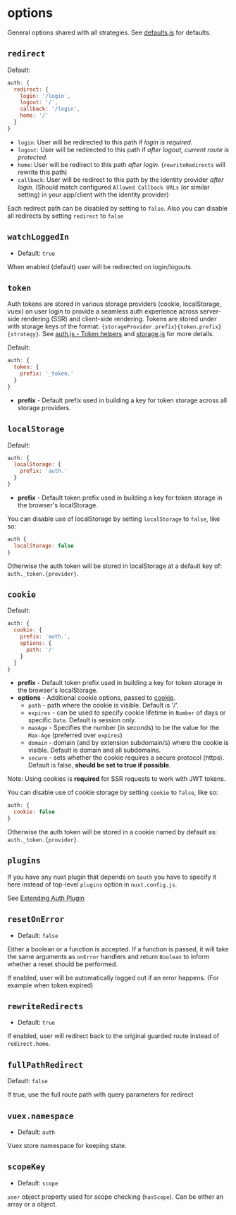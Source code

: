 # options

General options shared with all strategies. See [defaults.js](https://github.com/nuxt-community/auth-module/blob/master/lib/module/defaults.js) for defaults.

## `redirect`

Default:

```js
auth: {
  redirect: {
    login: '/login',
    logout: '/',
    callback: '/login',
    home: '/'
  }
}
```

* `login`: User will be redirected to this path if *login is required*.
* `logout`: User will be redirected to this path if *after logout, current route is protected*.
* `home`: User will be redirect to this path *after login*. (`rewriteRedirects` will rewrite this path)
* `callback`: User will be redirect to this path by the identity provider *after login*. (Should match configured `Allowed Callback URLs` (or similar setting) in your app/client with the identity provider)

Each redirect path can be disabled by setting to `false`.
Also you can disable all redirects by setting `redirect` to `false`

## `watchLoggedIn`

- Default: `true`

When enabled (default) user will be redirected on login/logouts.

## `token`

Auth tokens are stored in various storage providers (cookie, localStorage, vuex) on user login to provide a seamless auth experience across server-side rendering (SSR) and client-side rendering. Tokens are stored under with storage keys of the format: `{storageProvider.prefix}{token.prefix}{strategy}`. See [auth.js - Token helpers](https://github.com/nuxt-community/auth-module/blob/master/lib/core/auth.js#L160) and [storage.js](https://github.com/nuxt-community/auth-module/blob/master/lib/core/storage.js) for more details.

Default:

```js
auth: {
  token: {
    prefix: '_token.'
  }
}
```

* **prefix** - Default prefix used in building a key for token storage across all storage providers.

## `localStorage`

Default:

```js
auth: {
  localStorage: {
    prefix: 'auth.'
  }
}
```

* **prefix** - Default token prefix used in building a key for token storage in the browser's localStorage.

You can disable use of localStorage by setting `localStorage` to `false`, like so:

```js
auth {
  localStorage: false
}
```

Otherwise the auth token will be stored in localStorage at a default key of: `auth._token.{provider}`.

## `cookie`

Default:

```js
auth: {
  cookie: {
    prefix: 'auth.',
    options: {
      path: '/'
    }
  }
}
```

* **prefix** - Default token prefix used in building a key for token storage in the browser's localStorage.
* **options** - Additional cookie options, passed to [cookie](https://www.npmjs.com/package/cookie).
  * `path` - path where the cookie is visible. Default is '/'.
  * `expires` - can be used to specify cookie lifetime in `Number` of days or specific `Date`. Default is session only.
  * `maxAge` - Specifies the number (in seconds) to be the value for the `Max-Age` (preferred over `expires`)
  * `domain` - domain (and by extension subdomain/s) where the cookie is visible. Default is domain and all subdomains.
  * `secure` - sets whether the cookie requires a secure protocol (https). Default is false, **should be set to true if possible**.

Note: Using cookies is **required** for SSR requests to work with JWT tokens.

You can disable use of cookie storage by setting `cookie` to `false`, like so:

```js
auth: {
  cookie: false
}
```

Otherwise the auth token will be stored in a cookie named by default as: `auth._token.{provider}`.

## `plugins`

If you have any nuxt plugin that depends on `$auth` you have to specify it here instead of top-level `plugins` option in `nuxt.config.js`.

See [Extending Auth Plugin](recipes/extend.md)

## `resetOnError`

* Default: `false`

Either a boolean or a function is accepted. If a function is passed, it will take the same arguments as `onError` handlers and return `Boolean` to inform whether a reset should be performed.

If enabled, user will be automatically logged out if an error happens. (For example when token expired)

## `rewriteRedirects`

* Default: `true`

If enabled, user will redirect back to the original guarded route instead of `redirect.home`.

## `fullPathRedirect`

Default: `false`

If true, use the full route path with query parameters for redirect

## `vuex.namespace`

* Default: `auth`

Vuex store namespace for keeping state.

## `scopeKey`

* Default: `scope`

`user` object property used for scope checking (`hasScope`). Can be either an array or a object.
